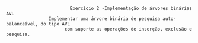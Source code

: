                             Exercício 2 -Implementação de árvores binárias AVL
                    Implementar uma árvore binária de pesquisa auto-balanceável, do tipo AVL 
                          com suporte as operações de inserção, exclusão e pesquisa.
